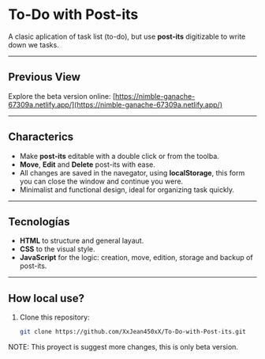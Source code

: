 # To-Do with Post-its

A clasic aplication of task list (to-do), but use **post-its** digitizable to write down we tasks.

---

## Previous View

Explore the beta version online:
[https://nimble-ganache-67309a.netlify.app/](https://nimble-ganache-67309a.netlify.app/)

---

##  Characterics

- Make **post-its** editable with a double click or from the toolba.
- **Move**, **Edit** and **Delete** post-its with ease.
- All changes are saved in the navegator, using **localStorage**, this form you can close the window and continue you were.
- Minimalist and functional design, ideal for organizing task quickly.

---

##  Tecnologías

- **HTML** to structure and general layaut.
- **CSS** to the visual style.
- **JavaScript** for the logic: creation, move, edition, storage and backup of post-its.

---

##  How local use?

1. Clone this repository:
   ```bash
   git clone https://github.com/XxJean450xX/To-Do-with-Post-its.git

NOTE: This proyect is suggest more changes, this is only beta version.
